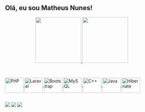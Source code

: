 ## Olá, eu sou Matheus Nunes!

<div align="center">
  <a href="https://github.com/Tue20022">
   <img height="150em" src="https://github-readme-stats.vercel.app/api?username=Tue20022&show_icons=true&theme=blue-green&include_all_commits=true&count_private=true"/>
   <img  height="150em" src="https://github-readme-stats.vercel.app/api/top-langs/?username=Tue20022&layout=compact&langs_count=16&theme=blue-green"/>
</div>
 
## 
  
</div>
<div style="display: inline_block"><br>
  <img align="center" alt="PHP" height="50" width="60" src="https://devicon-website.vercel.app/api/php/original.svg"> 
  <img align="center" alt="Laravel" height="50" width="60" src="https://devicon-website.vercel.app/api/laravel/plain-wordmark.svg"> 
  <img align="center" alt="Bootstrap" height="50" width="60" src="https://devicon-website.vercel.app/api/bootstrap/original-wordmark.svg">
  <img align="center" alt="MySQL" height="50" width="60" src="https://devicon-website.vercel.app/api/mysql/original-wordmark.svg">
  <img align="center" alt="C++"  height="50" width="60" src="https://cdn.jsdelivr.net/gh/devicons/devicon/icons/cplusplus/cplusplus-original.svg"> 
  <img align="center" alt="Java" height="50" width="60" src="https://cdn.jsdelivr.net/gh/devicons/devicon/icons/java/java-original-wordmark.svg"> 
  <img align="center" alt="Hibernate" height="50" width="60" src="https://img.shields.io/badge/Hibernate-59666C?style=for-the-badge&logo=Hibernate&logoColor=white"> 
</div>

##

<div> 
  <a href="https://www.instagram.com/nunes_tue" target="_blank"><img src="https://img.shields.io/badge/-Instagram-%23E4405F?style=for-the-badge&logo=instagram&logoColor=white" target="_blank"></a>
  <a href="https://www.linkedin.com/in/matheus-nunes-0602" target="_blank"><img src="https://img.shields.io/badge/-LinkedIn-%230077B5?style=for-the-badge&logo=linkedin&logoColor=white" target="_blank"></a> 
  <a href = "mailto:matheusvnunes@hotmai.com"><img src="https://img.shields.io/badge/-Gmail-%23333?style=for-the-badge&logo=gmail&logoColor=white" target="_blank"></a>
